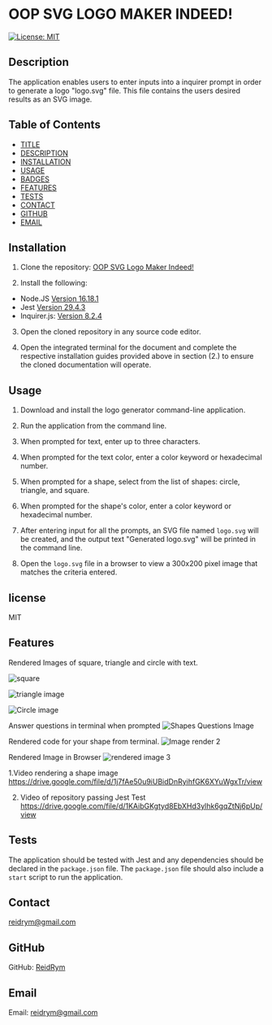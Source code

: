 # OOP SVG LOGO MAKER INDEED!
[![License: MIT](https://img.shields.io/badge/License-MIT-yellow.svg)](https://opensource.org/licenses/MIT)

## Description
The application enables users to enter inputs into a inquirer prompt in order to generate a logo "logo.svg" file. This file contains the users desired results as an SVG image.

## Table of Contents

* [TITLE](#title)
* [DESCRIPTION](#description)
* [INSTALLATION](#installation)
* [USAGE](#usage)
* [BADGES](#badges)
* [FEATURES](#features)
* [TESTS](#tests)
* [CONTACT](#contact)
* [GITHUB](#github)
* [EMAIL](#email)

## Installation
1. Clone the repository: [OOP SVG Logo Maker Indeed!](https://github.com/ReidRym/https://github.com/ReidRym/OOP_-SVG_-Logo_-maker_-indeed-.git)

2. Install the following: 
- Node.JS [Version 16.18.1](https://nodejs.org/en/blog/release/v16.18.1/)
- Jest [Version 29.4.3](https://www.npmjs.com/package/jest)
- Inquirer.js: [Version 8.2.4](https://www.npmjs.com/package/inquirer/v/8.2.4)

3. Open the cloned repository in any source code editor.

4. Open the integrated terminal for the document and complete the respective installation guides provided above in section (2.) to ensure the cloned documentation will operate.


## Usage

1. Download and install the logo generator command-line application. 

2. Run the application from the command line. 

3. When prompted for text, enter up to three characters. 

4. When prompted for the text color, enter a color keyword or hexadecimal number.

5. When prompted for a shape, select from the list of shapes: circle, triangle, and square.

6. When prompted for the shape's color, enter a color keyword or hexadecimal number.

7. After entering input for all the prompts, an SVG file named `logo.svg` will be created, and the output text "Generated logo.svg" will be printed in the command line.

8. Open the `logo.svg` file in a browser to view a 300x200 pixel image that matches the criteria entered.

## license
MIT

## Features  

Rendered Images of square, triangle and circle with text.


![square](https://user-images.githubusercontent.com/123789106/235745301-b10c29c3-863a-4eb2-bce5-267bbf1b5f48.JPG)

![triangle image](https://user-images.githubusercontent.com/123789106/235745382-c4b57221-5a9d-4daa-9b51-e0de01f1f730.JPG)

![Circle image](https://user-images.githubusercontent.com/123789106/235745493-70d0f7de-6101-46b6-a36e-42e12ac7443b.JPG)

Answer questions in terminal when prompted
![Shapes Questions Image](https://user-images.githubusercontent.com/123789106/235800721-db310b43-e576-4d06-ba27-50c98b10824e.JPG)

Rendered code for your shape from terminal.
![Image render 2](https://user-images.githubusercontent.com/123789106/235800754-a1e0bac8-1592-428d-9c32-fe1f9a7929fc.JPG)

Rendered Image in Browser
![rendered image 3](https://user-images.githubusercontent.com/123789106/235800783-f3ba03de-2626-4617-a5d4-2f9b3d5f06bc.JPG)

1.Video rendering a shape image
https://drive.google.com/file/d/1j7fAe50u9iUBidDnRyihfGK6XYuWgxTr/view

2. Video of repository passing Jest Test
https://drive.google.com/file/d/1KAibGKgtyd8EbXHd3ylhk6gqZtNj6pUp/view

## Tests  
The application should be tested with Jest and any dependencies should be declared in the `package.json` file. The `package.json` file should also include a `start` script to run the application.

## Contact
reidrym@gmail.com


## GitHub
GitHub: [ReidRym](https://github.com/ReidRym)


## Email
Email: reidrym@gmail.com
